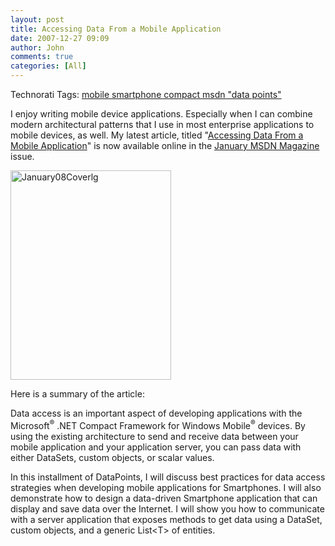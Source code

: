 ```yaml
---
layout: post
title: Accessing Data From a Mobile Application
date: 2007-12-27 09:09
author: John
comments: true
categories: [All]
---
```

<div class="wlWriterSmartContent" id="scid:0767317B-992E-4b12-91E0-4F059A8CECA8:a33bc82b-a2e0-41f0-a7f0-e9824903b634" style="padding-right: 0px; display: inline; padding-left: 0px; padding-bottom: 0px; margin: 0px; padding-top: 0px">Technorati Tags: <a href="http://technorati.com/tags/mobile%20smartphone%20compact%20msdn%20&quot;data%20points&quot;" rel="tag">mobile smartphone compact msdn &quot;data points&quot;</a></div> <p>I enjoy writing mobile device applications. Especially when I can combine modern architectural patterns that I use in most enterprise applications to mobile devices, as well. My latest article, titled "<a href="http://msdn.microsoft.com/msdnmag/issues/08/01/DataPoints/">Accessing Data From a Mobile Application</a>" is now available online in the <a href="http://msdn.microsoft.com/msdnmag/issues/08/01">January MSDN Magazine</a> issue. </p> <p><a href="http://msdn.microsoft.com/msdnmag/issues/08/01/DataPoints"><img style="border-top-width: 0px; border-left-width: 0px; border-bottom-width: 0px; border-right-width: 0px" height="335" alt="January08Coverlg" src="/wp-content/uploads/files/media/image/WindowsLiveWriter/AccessingDataFromaMobileApplication_80A7/January08Coverlg_3.gif" width="257" border="0"></a></p> <p>Here is a summary of the article:</p> <p>Data access is an important aspect of developing applications with the Microsoft<sup>®</sup> .NET Compact Framework for Windows Mobile<sup>®</sup> devices. By using the existing architecture to send and receive data between your mobile application and your application server, you can pass data with either DataSets, custom objects, or scalar values.  <p>In this installment of DataPoints, I will discuss best practices for data access strategies when developing mobile applications for Smartphones. I will also demonstrate how to design a data-driven Smartphone application that can display and save data over the Internet. I will show you how to communicate with a server application that exposes methods to get data using a DataSet, custom objects, and a generic List&lt;T&gt; of entities.

